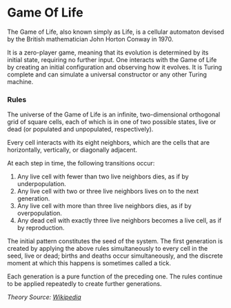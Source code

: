 # Game Of Life

The Game of Life, also known simply as Life, is a cellular automaton devised by the British mathematician John Horton
Conway in 1970.

It is a zero-player game, meaning that its evolution is determined by its initial state, requiring no further input. One
interacts with the Game of Life by creating an initial configuration and observing how it evolves. It is Turing complete
and can simulate a universal constructor or any other Turing machine.

### Rules

The universe of the Game of Life is an infinite, two-dimensional orthogonal grid of square cells, each of which is in
one of two possible states, live or dead (or populated and unpopulated, respectively).

Every cell interacts with its eight neighbors, which are the cells that are horizontally, vertically, or diagonally
adjacent.

At each step in time, the following transitions occur:

1. Any live cell with fewer than two live neighbors dies, as if by underpopulation.
2. Any live cell with two or three live neighbors lives on to the next generation.
3. Any live cell with more than three live neighbors dies, as if by overpopulation.
4. Any dead cell with exactly three live neighbors becomes a live cell, as if by reproduction.

The initial pattern constitutes the seed of the system. The first generation is created by applying the above rules
simultaneously to every cell in the seed, live or dead; births and deaths occur simultaneously, and the discrete moment
at which this happens is sometimes called a tick.

Each generation is a pure function of the preceding one. The rules continue to be applied repeatedly to create further
generations.

*Theory Source: [Wikipedia](https://en.wikipedia.org/wiki/Conway%27s_Game_of_Life)*